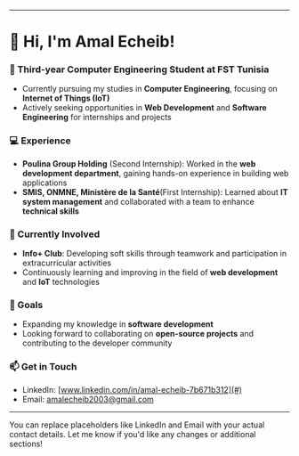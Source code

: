 


---

# 👋 Hi, I'm Amal Echeib!

### 🚀 Third-year Computer Engineering Student at FST Tunisia  
+ Currently pursuing my studies in **Computer Engineering**, focusing on **Internet of Things (IoT)**  
+ Actively seeking opportunities in **Web Development** and **Software Engineering** for internships and projects  

### 💻 Experience  
- **Poulina Group Holding** (Second Internship): Worked in the **web development department**, gaining hands-on experience in building web applications  
- **SMIS, ONMNE, Ministère de la Santé**(First Internship): Learned about **IT system management** and collaborated with a team to enhance **technical skills**  

### 🎯 Currently Involved  
- **Info+ Club**: Developing soft skills through teamwork and participation in extracurricular activities  
- Continuously learning and improving in the field of **web development** and **IoT** technologies  

### 🌱 Goals  
- Expanding my knowledge in **software development**  
- Looking forward to collaborating on **open-source projects** and contributing to the developer community  

### 📫 Get in Touch  
- LinkedIn: [www.linkedin.com/in/amal-echeib-7b671b312](#)  
- Email: [amalecheib2003@gmail.com](#)  

---

You can replace placeholders like LinkedIn and Email with your actual contact details. Let me know if you'd like any changes or additional sections!
<!---
Amal-echeib/Amal-echeib is a ✨ special ✨ repository because its `README.md` (this file) appears on your GitHub profile.
You can click the Preview link to take a look at your changes.
--->
